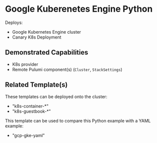 # Google Kuberenetes Engine Python

Deploys:
- Google Kubernetes Engine cluster
- Canary K8s Deployment

## Demonstrated Capabilities
- K8s provider
- Remote Pulumi component(s) (`Cluster`, `StackSettings`)

## Related Template(s)
These templates can be deployed onto the cluster:
- "k8s-container-*" 
- "k8s-guestbook-*" 

This template can be used to compare this Python example with a YAML example:
- "gcp-gke-yaml"
